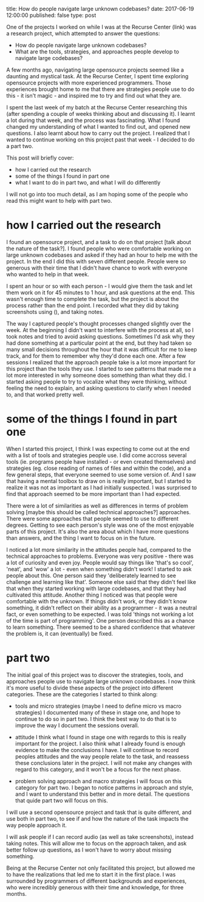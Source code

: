 title: How do people navigate large unknown codebases?
date: 2017-06-19 12:00:00
published: false
type: post

One of the projects I worked on while I was at the Recurse Center (link) was a research project, which attempted to answer the questions:
- How do people navigate large unknown codebases? 
- What are the tools, strategies, and approaches people develop to navigate large codebases?

A few months ago, navigating large opensource projects seemed like a daunting and mystical task.  At the Recurse Center, I spent time exploring opensource projects with more experienced programmers.  Those experiences brought home to me that there are strategies people use to do this - it isn't magic - and inspired me to try and find out what they are.

I spent the last week of my batch at the Recurse Center researching this (after spending a couple of weeks thinking about and discussing it).  I learnt a lot during that week, and the process was fascinating.  What I found changed my understanding of what I wanted to find out, and opened new questions.  I also learnt about how to carry out the project.  I realized that I wanted to continue working on this project past that week - I decided to do a part two.

This post will briefly cover:
- how I carried out the research
- some of the things I found in part one
- what I want to do in part two, and what I will do differently

I will not go into too much detail, as I am hoping some of the people who read this might want to help with part two. 


# how I carried out the research
I found an opensource project, and a task to do on that project [talk about the nature of the task?].  I found people who were comfortable working on large unknown codebases and asked if they had an hour to help me with the project.  In the end I did this with seven different people.  People were so generous with their time that I didn't have chance to work with everyone who wanted to help in that week. 

I spent an hour or so with each person - I would give them the task and let them work on it for 45 minutes to 1 hour, and ask questions at the end.  This wasn't enough time to complete the task, but the project is about the process rather than the end point.  I recorded what they did by taking screenshots using (), and taking notes. 

The way I captured people's thought processes changed slightly over the week.  At the beginning I didn't want to interfere with the process at all, so I took notes and tried to avoid asking questions.  Sometimes I'd ask why they had done something at a particular point at the end, but they had taken so many small decisions throughout the hour that it was difficult for me to keep track, and for them to remember why they'd done each one.  After a few sessions I realized that the approach people take is a lot more important for this project than the tools they use.  I started to see patterns that made me a lot more interested in why someone does something than what they did. I started asking people to try to vocalize what they were thinking, without feeling the need to explain, and asking questions to clarify when I needed to, and that worked pretty well.


# some of the things I found in part one

When I started this project, I think I was expecting to come out at the end with a list of tools and strategies people use.  I did come accross several tools (ie. programs people have installed - or even created themselves) and strategies (eg. close reading of names of files and within the code), and a few general steps, that everyone seemed to use some version of.  And I saw that having a mental toolbox to draw on is really important, but I started to realize it was not as important as I had initially suspected.  I was surprised to find that approach seemed to be more important than I had expected. 

There were a lot of similarities as well as differences in terms of problem solving [maybe this should be called technical approaches?] approaches.  There were some approaches that people seemed to use to different degrees.  Getting to see each person's style was one of the most enjoyable parts of this project.  It's also the area about which I have more questions than answers, and the thing I want to focus on in the future. 

I noticed a lot more similarity in the attitudes people had, compared to the technical approaches to problems.  Everyone was very positive - there was a lot of curiosity and even joy.  People would say things like 'that's so cool', 'neat', and 'wow' a lot - even when something didn't work!  I started to ask people about this.  One person said they 'deliberately learned to see challenge and learning like that'.  Someone else said that they didn't feel like that when they started working with large codebases, and that they had cultivated this attitude.  Another thing I noticed was that people were comfortable with the unknown.  If things didn't work, or they didn't know something, it didn't reflect on their ability as a programmer - it was a neutral fact, or even something to be expected.  I was told 'things not working a lot of the time is part of programming'.  One person described this as a chance to learn something.  There seemed to be a shared confidence that whatever the problem is, it can (eventually) be fixed.


# part two

The initial goal of this project was to discover the strategies, tools, and approaches people use to navigate large unknown coodebases.  I now think it's more useful to divide these aspects of the project into different categories.  These are the categories I started to think along: 

- tools and micro strategies 
(maybe I need to define micro vs macro strategies)
I documented many of these in stage one, and hope to continue to do so in part two.  I think the best way to do that is to improve the way I document the sessions overall. 

- attitude
I think what I found in stage one with regards to this is really important for the project.  I also think what I already found is enough evidence to make the conclusions I have.  I will continue to record peoples attitudes and the way people relate to the task, and reassess these conclusions later in the project. I will not make any changes with regard to this category, and it won't be a focus for the next phase.

- problem solving approach and macro strategies 
I will focus on this category for part two.  I began to notice patterns in approach and style, and I want to understand this better and in more detail.  The questions that quide part two will focus on this. 

I will use a second opensource project and task that is quite different, and use both in part two, to see if and how the nature of the task impacts the way people approach it. 

I will ask people if I can record audio (as well as take screenshots), instead taking notes.  This will allow me to focus on the approach taken, and ask better follow up questions, as I won't have to worry about missing something.






Being at the Recurse Center not only facilitated this project, but allowed me to have the realizations that led me to start it in the first place. I was surrounded by programmers of different backgrounds and experiences, who were incredibly generous with their time and knowledge, for three months. 
